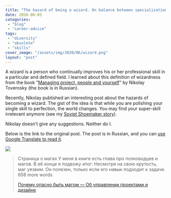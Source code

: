 ```yaml
---
title: "The hazard of being a wizard. On balance between specialization and the risk to become obsolete."
date: 2020-06-03
categories: 
 - "blog"
 - "career-advice"
tags: 
 - "diversity"
 - "obsolete"
 - "skills"
cover_image: "/assets/img/2020/06/wizard.png"
layout: "post"
---
```


A wizard is a person who continually improves his or her professional skill in a particular and defined field. I learned about this definition of wizardness from the book "[Managing project, people and yourself](https://bureau.ru/projects/book-fff/)" by Nikolay Toverosky (the book is in Russian).  

Recently, Nikolay published an interesting post about the hazards of becoming a wizard. The gist of the idea is that while you are polishing your single skill to perfection, the world changes. You may find your super-skill irrelevant anymore (see my [Soviet Shoemaker story](https://gorelik.net/2020/06/01/career-advice-and-a-story-about-a-soviet-shoemaker/)). 

Nikolay doesn't give any suggestions. Neither do I. 

Below is the link to the original post. The post is in Russian, and you can [use Google Translate to read it](https://translate.google.com/translate?sl=auto&tl=en&u=https%3A%2F%2Fksoftware.livejournal.com%2F440464.html).

![](https://i2.wp.com/ic.pics.livejournal.com/ksoftware/15688253/160600/160600_1000.png?quality=80&ssl=1&strip=info&w=1600)

> Страница о магах У меня в книге есть глава про полководцев и магов. В её конце я подвожу итог: Несмотря на свою кру­тость, маг уяз­вим. Он поле­зен, только если его навык под­хо­дит к задаче. 658 more words
> 
> [Почему опасно быть магом — Об управлении проектами и дизайне](https://ksoftware.livejournal.com/440464.html)
